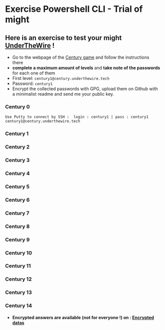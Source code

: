 # Exercise Powershell CLI - Trial of might

## Here is an exercise to test your might [UnderTheWire](https://underthewire.tech/) !

- Go to the webpage of the [Century game](https://underthewire.tech/century) and follow the instructions there
- **complete a maximum amount of levels** and **take note of the passwords** for each one of them
- First level:  ```century1@century.underthewire.tech``` 
- Password: ```century1```
- Encrypt the collected passwords with GPG, upload them on Github with a minimalist readme and send me your public key. 

### Century 0
``
Use Putty to connect by SSH : 
login : century1 | pass : century1
century1@century.underthewire.tech
``
### Century 1
### Century 2
### Century 3
### Century 4
### Century 5
### Century 6
### Century 7
### Century 8
### Century 9
### Century 10
### Century 11
### Century 12
### Century 13
### Century 14


- #### Encrypted answers are available (not for everyone !) on : [Encrypted datas](TrialOfMight.txt.asc)
